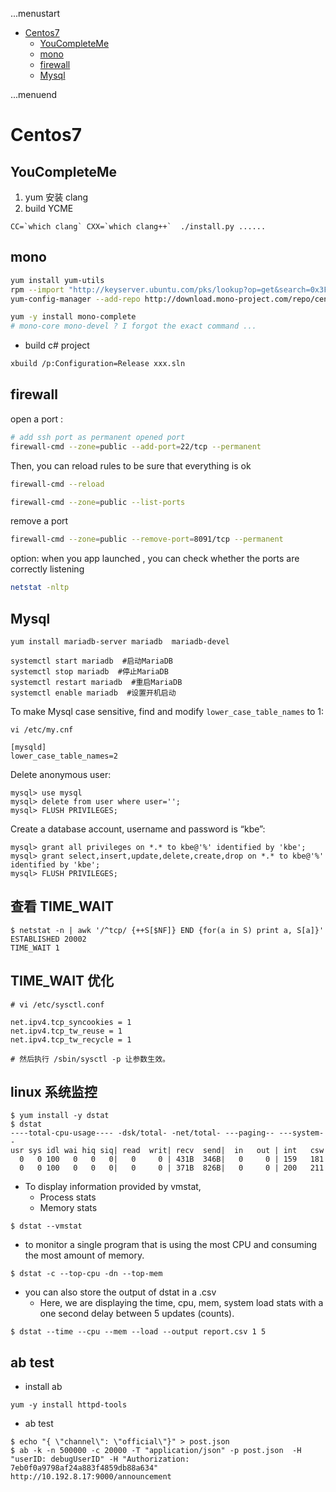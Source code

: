 ...menustart

 - [Centos7](#8db8d64778c367a62ad2b609fd6c2095)
     - [YouCompleteMe](#067a2f97475db1552b986c54fc094f60)
     - [mono](#654db8a14a5f633b9ba85ec92dc51f7c)
     - [firewall](#36e5371ad91c9d2d09e9d7c0e76055db)
     - [Mysql](#9edb3c572b56b91542af659480518681)

...menuend


<h2 id="8db8d64778c367a62ad2b609fd6c2095"></h2>

# Centos7


<h2 id="067a2f97475db1552b986c54fc094f60"></h2>

## YouCompleteMe

 1. yum 安装 clang
 2. build YCME

```
CC=`which clang` CXX=`which clang++`  ./install.py ......
```

<h2 id="654db8a14a5f633b9ba85ec92dc51f7c"></h2>

## mono

```bash
yum install yum-utils
rpm --import "http://keyserver.ubuntu.com/pks/lookup?op=get&search=0x3FA7E0328081BFF6A14DA29AA6A19B38D3D831EF"
yum-config-manager --add-repo http://download.mono-project.com/repo/centos7/

yum -y install mono-complete  
# mono-core mono-devel ? I forgot the exact command ...
```

 - build c# project 

```bash
xbuild /p:Configuration=Release xxx.sln
```

<h2 id="36e5371ad91c9d2d09e9d7c0e76055db"></h2>

## firewall 

open a port :

```bash
# add ssh port as permanent opened port
firewall-cmd --zone=public --add-port=22/tcp --permanent
```


Then, you can reload rules to be sure that everything is ok

```bash
firewall-cmd --reload

firewall-cmd --zone=public --list-ports
```

remove a port

```bash
firewall-cmd --zone=public --remove-port=8091/tcp --permanent
```

option:  when you app launched , you can check whether the ports are correctly listening 

```bash
netstat -nltp
```

<h2 id="9edb3c572b56b91542af659480518681"></h2>

## Mysql

```
yum install mariadb-server mariadb  mariadb-devel

systemctl start mariadb  #启动MariaDB
systemctl stop mariadb  #停止MariaDB
systemctl restart mariadb  #重启MariaDB
systemctl enable mariadb  #设置开机启动
```

To make Mysql case sensitive,  find and modify `lower_case_table_names` to 1:

```
vi /etc/my.cnf

[mysqld]
lower_case_table_names=2
```

Delete anonymous user:

```
mysql> use mysql 
mysql> delete from user where user=''; 
mysql> FLUSH PRIVILEGES;
```

Create a database account, username and password is “kbe”:

```
mysql> grant all privileges on *.* to kbe@'%' identified by 'kbe';
mysql> grant select,insert,update,delete,create,drop on *.* to kbe@'%' identified by 'kbe';
mysql> FLUSH PRIVILEGES;
```


## 查看 TIME_WAIT

```
$ netstat -n | awk '/^tcp/ {++S[$NF]} END {for(a in S) print a, S[a]}'
ESTABLISHED 20002
TIME_WAIT 1
```

## TIME_WAIT 优化

```
# vi /etc/sysctl.conf

net.ipv4.tcp_syncookies = 1
net.ipv4.tcp_tw_reuse = 1
net.ipv4.tcp_tw_recycle = 1

# 然后执行 /sbin/sysctl -p 让参数生效。
```

## linux 系统监控

```
$ yum install -y dstat
$ dstat 
----total-cpu-usage---- -dsk/total- -net/total- ---paging-- ---system--
usr sys idl wai hiq siq| read  writ| recv  send|  in   out | int   csw 
  0   0 100   0   0   0|   0     0 | 431B  346B|   0     0 | 159   181 
  0   0 100   0   0   0|   0     0 | 371B  826B|   0     0 | 200   211 
```

 - To display information provided by vmstat,
    - Process stats
    - Memory stats

```
$ dstat --vmstat
```

 - to monitor a single program that is using the most CPU and consuming the most amount of memory.

```
$ dstat -c --top-cpu -dn --top-mem
```

 - you can also store the output of dstat in a .csv 
    - Here, we are displaying the time, cpu, mem, system load stats with a one second delay between 5 updates (counts).

```
$ dstat --time --cpu --mem --load --output report.csv 1 5
```


## ab test 

 - install ab

```
yum -y install httpd-tools 
```

 - ab test

```
$ echo "{ \"channel\": \"official\"}" > post.json
$ ab -k -n 500000 -c 20000 -T "application/json" -p post.json  -H "userID: debugUserID" -H "Authorization: 7eb0f0a9798af24a883f4859db88a634"  http://10.192.8.17:9000/announcement
```


